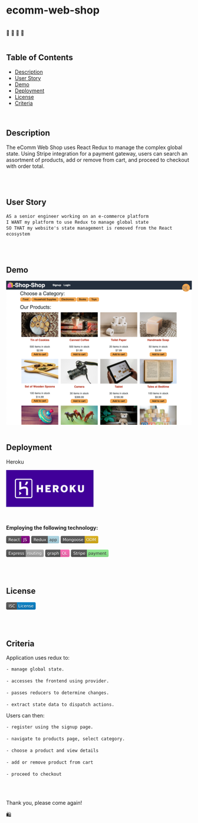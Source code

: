 # ecomm-web-shop

<br />
🛒 🛒 🛒 🛒
<br />
<br />

## Table of Contents

- [Description](#description)
- [User Story](#user-story)
- [Demo](#demo)
- [Deployment](#deployment)
- [License](#license)
- [Criteria](#criteria)

<br />

## Description

The eComm Web Shop uses React Redux to manage the complex global state. Using Stripe integration for a payment gateway, users can search an assortment of products, add or remove from cart, and proceed to checkout with order total.

<br />
<br />

## User Story

```
AS a senior engineer working on an e-commerce platform
I WANT my platform to use Redux to manage global state
SO THAT my website's state management is removed from the React ecosystem
```

<br />
<br />

## Demo

<img width="1200" src="./assets/demo/screenshot.png">

<br />
<br />

## Deployment

Heroku

[<img src="./assets/images/heroku.png" height="100px">](https://../)

<br />

**Employing the following technology:**

[<img src="./assets/images/react.svg" height="20px">](https://reactjs.org/)  [<img src="./assets/images/redux.svg" height="20px">](https://redux.js.org/tutorials/fundamentals/part-1-overview) [<img src="./assets/images/mongoose.svg" height="20px">](https://mongoosejs.com/)

[<img src="./assets/images/express.svg" height="20px">](https://expressjs.com/) [<img src="./assets/images/graphql.svg" height="20px">](https://graphql.org/)
[<img src="./assets/images/stripe.svg" height="20px">](https://stripe.com/docs)

<br />
<br />

## License

[<img src="./assets/images/isc.svg" height="20px">](https://choosealicense.com/licenses/isc/)

<br />
<br />

## Criteria

Application uses redux to:

```
- manage global state.

- accesses the frontend using provider.

- passes reducers to determine changes.

- extract state data to dispatch actions.
```

Users can then:

```
- register using the signup page.

- navigate to products page, select category.

- choose a product and view details

- add or remove product from cart

- proceed to checkout
```

<br />
<br />

Thank you, please come again!

🛍️

